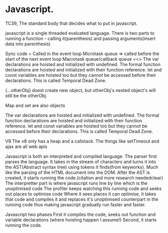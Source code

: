 # Javascript.

TC39, The standard body that decides what to put in javascript.

javascript is a single threaded evaluated language.
There is two parts to running a function -  calling it(parenthesis) and passing arguments(insert data into parenthesis)

Sync code = Called in the event loop
Microtask queue => called before the start of the next event loop
Macrotask queue/callback queue =<>
The var declarations are hoisted and initialized with undefined.
The formal function declarations are hoisted and initialized with their function reference.
let and const variables are hoisted too but they cannot be accessed before their declarations. This is called Temporal Dead Zone.


{...otherObj} doest create new object, but otherObj's nested object's will still be the otherObj.

Map and set are also objects

The var declarations are hoisted and initialized with undefined.
The formal function declarations are hoisted and initialized with their function reference.
let and const variables are hoisted too but they cannot be accessed before their declarations. This is called Temporal Dead Zone.

V8
The v8 only has a heap and a callstack. The things like setTimeout and ajax are all web apis

Javascript is both an interpreted and compiled language.
The parser first parses the language. It takes in the stream of characters and turns it into the AST(Abstract syntax tree) using tokens it finds(from keyworks). Much like the parsing of the HTML document into the DOM. After the AST is created, it starts running the code.(citation and more research neededclear)
The interpretter part is where javascript runs line by line which is the unoptimised code
The profiler keeps watching this running code and seeks out places to optimise code
Where it sees places it can optimise, it takes that code and compiles it and replaces it's unoptimised counterpart in the running code thus making javascript gradually run faster and faster.


Javascript two phases
First it compiles the code, seeks out function and variable declarations (where hoisting happen I assume!)
Second, it starts running the code.

